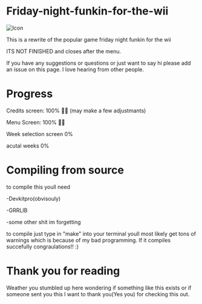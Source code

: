# Friday-night-funkin-for-the-wii

![Icon](https://user-images.githubusercontent.com/95697986/180656345-e219f10d-f140-4d8c-b264-1e80c519fc1c.png)



This is a rewrite of the popular game friday night funkin for the wii

ITS NOT FINISHED and closes after the menu.


If you have any suggestions or questions or just want to say hi please add an issue on this page. I love hearing from other people.

# Progress
Credits screen: 100% 🎉🎉 (may make a few adjustmants)

Menu Screen: 100% 🎉🎉 

Week selection screen 0%

acutal weeks 0%

# Compiling from source

to compile this youll need 

-Devkitpro(obvisouly)

-GRRLIB

-some other shit im forgetting 

to compile just type in "make" into your terminal youll most likely get tons of warnings which is because of my bad programming.
If it compiles succefully congraulations!! :)


# Thank you for reading

Weather you stumbled up here wondering if something like this exists or if someone sent you this I want to thank you(Yes you) for checking this out.



